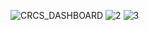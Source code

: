 ![CRCS_DASHBOARD](https://github.com/ISHA-2112/ISHA-2112.github.io/assets/89999331/649277ff-0c72-4bcb-ba2a-4b746ecbb347)
![2](https://github.com/ISHA-2112/ISHA-2112.github.io/assets/89999331/ec7e9d01-cb71-4f86-97c9-055dd4a5389a)
![3](https://github.com/ISHA-2112/ISHA-2112.github.io/assets/89999331/6659a48d-8039-478c-903e-a77141139da3)

